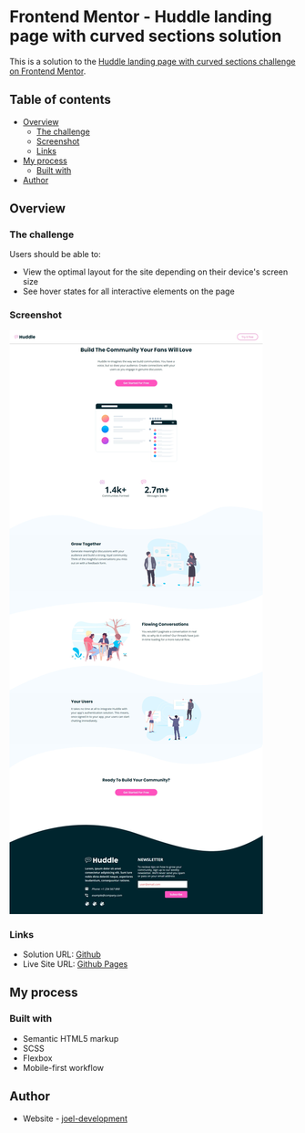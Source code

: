 # Frontend Mentor - Huddle landing page with curved sections solution

This is a solution to the [Huddle landing page with curved sections challenge on Frontend Mentor](https://www.frontendmentor.io/challenges/huddle-landing-page-with-curved-sections-5ca5ecd01e82137ec91a50f2).

## Table of contents

- [Overview](#overview)
  - [The challenge](#the-challenge)
  - [Screenshot](#screenshot)
  - [Links](#links)
- [My process](#my-process)
  - [Built with](#built-with)
- [Author](#author)

## Overview

### The challenge

Users should be able to:

- View the optimal layout for the site depending on their device's screen size
- See hover states for all interactive elements on the page

### Screenshot

![](./screenshots/desktop.jpg)

### Links

- Solution URL: [Github](https://github.com/joel-development/frontendmentor---challenge-7)
- Live Site URL: [Github Pages](https://joel-development.github.io/frontendmentor---challenge-7)

## My process

### Built with

- Semantic HTML5 markup
- SCSS
- Flexbox
- Mobile-first workflow

## Author

- Website - [joel-development](https://joel-development.github.io)
